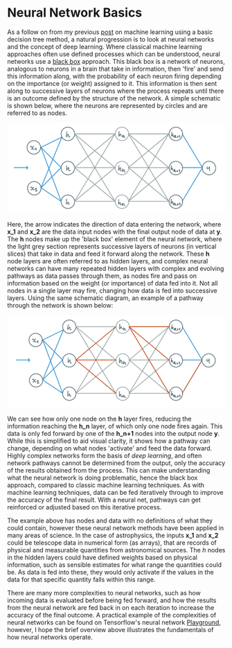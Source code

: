 # Neural Network Basics

As a follow on from my previous [post](https://bp-jones.github.io/2021/10/10/dec-tree-regression.html) on machine learning using a basic decision tree method, a natural progression is to look at neural networks and the concept of deep learning. Where classical machine learning approaches often use defined processes which can be understood, neural networks use a [black box](https://en.wikipedia.org/wiki/Black_box) approach. This black box is a network of neurons, analogous to neurons in a brain that take in information, then 'fire' and send this information along, with the probability of each neuron firing depending on the importance (or weight) assigned to it. This information is then sent along to successive layers of neurons where the process repeats until there is an outcome defined by the structure of the network. A simple schematic is shown below, where the neurons are represented by circles and are referred to as nodes.

![Neural Network Schematic](/img/2021-10-19_nn-dl_basics_imgs/nn_diag.png)

Here, the arrow indicates the direction of data entering the network, where **x_1** and **x_2** are the data input nodes with the final output node of data at **y**. The **h** nodes make up the 'black box' element of the neural network, where the light grey section represents successive layers of neurons (in vertical slices) that take in data and feed it forward along the network. These **h** node layers are often referred to as hidden layers, and complex neural networks can have many repeated hidden layers with complex and evolving pathways as data passes through them, as nodes fire and pass on information based on the weight (or importance) of data fed into it. Not all nodes in a single layer may fire, changing how data is fed into successive layers. Using the same schematic diagram, an example of a pathway through the network is shown below:

![Neural Network Schematic Pathway](/img/2021-10-19_nn-dl_basics_imgs/nn_diag_path.png)

We can see how only one node on the **h** layer fires, reducing the information reaching the **h_n** layer, of which only one node fires again. This data is only fed forward by one of the **h_n+1** nodes into the output node **y**. While this is simplified to aid visual clarity, it shows how a pathway can change, depending on what nodes 'activate' and feed the data forward. Highly complex networks form the basis of *deep learning*, and often network pathways cannot be determined from the output, only the accuracy of the results obtained from the process. This can make understanding what the neural network is doing problematic, hence the black box approach, compared to classic machine learning techniques. As with machine learning techniques, data can be fed iteratively through to improve the accuracy of the final result. With a neural net, pathways can get reinforced or adjusted based on this iterative process.

The example above has nodes and data with no definitions of what they could contain, however these neural network methods have been applied in many areas of science. In the case of astrophysics, the inputs **x_1** and **x_2** could be telescope data in numerical form (as arrays), that are records of physical and measurable quantities from astronomical sources. The $h$ nodes in the hidden layers could have defined weights based on physical information, such as sensible estimates for what range the quantities could be. As data is fed into these, they would only activate if the values in the data for that specific quantity falls within this range.

There are many more complexities to neural networks, such as how incoming data is evaluated before being fed forward, and how the results from the neural network are fed back in on each iteration to increase the accuracy of the final outcome. A practical example of the complexities of neural networks can be found on Tensorflow's neural network [Playground](https://playground.tensorflow.org/), however, I hope the brief overview above illustrates the fundamentals of how neural networks operate.
